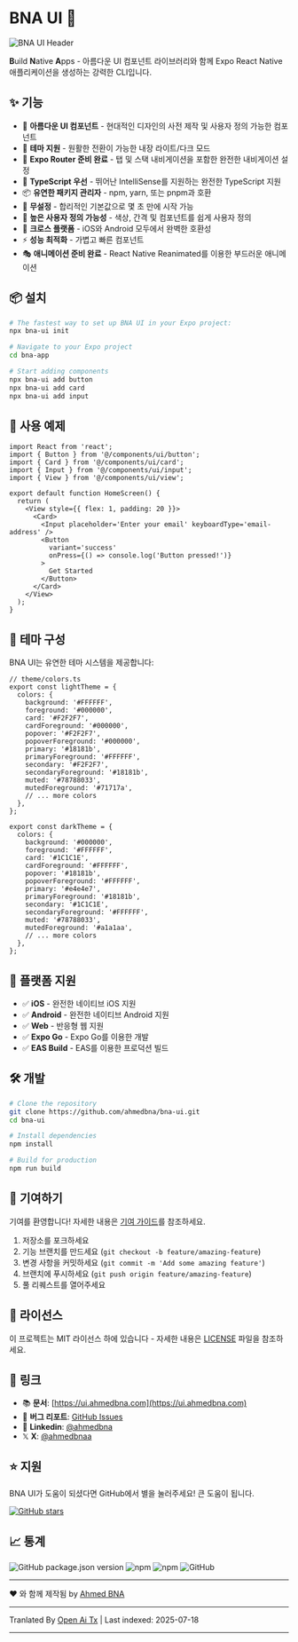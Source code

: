 ﻿
# BNA UI 🚀

![BNA UI Header](https://cdn.jsdelivr.net/gh/ahmedbna/bna-ui-demo/bna-ui-header.png)

**B**uild **N**ative **A**pps - 아름다운 UI 컴포넌트 라이브러리와 함께 Expo React Native 애플리케이션을 생성하는 강력한 CLI입니다.

## ✨ 기능

- 🎨 **아름다운 UI 컴포넌트** - 현대적인 디자인의 사전 제작 및 사용자 정의 가능한 컴포넌트
- 🌙 **테마 지원** - 원활한 전환이 가능한 내장 라이트/다크 모드
- 📱 **Expo Router 준비 완료** - 탭 및 스택 내비게이션을 포함한 완전한 내비게이션 설정
- 🎯 **TypeScript 우선** - 뛰어난 IntelliSense를 지원하는 완전한 TypeScript 지원
- 📦 **유연한 패키지 관리자** - npm, yarn, 또는 pnpm과 호환
- 🚀 **무설정** - 합리적인 기본값으로 몇 초 만에 시작 가능
- 🔧 **높은 사용자 정의 가능성** - 색상, 간격 및 컴포넌트를 쉽게 사용자 정의
- 📲 **크로스 플랫폼** - iOS와 Android 모두에서 완벽한 호환성
- ⚡ **성능 최적화** - 가볍고 빠른 컴포넌트
- 🎭 **애니메이션 준비 완료** - React Native Reanimated를 이용한 부드러운 애니메이션

## 📦 설치

```bash
# The fastest way to set up BNA UI in your Expo project:
npx bna-ui init

# Navigate to your Expo project
cd bna-app

# Start adding components
npx bna-ui add button
npx bna-ui add card
npx bna-ui add input
```
## 🎯 사용 예제


```tsx
import React from 'react';
import { Button } from '@/components/ui/button';
import { Card } from '@/components/ui/card';
import { Input } from '@/components/ui/input';
import { View } from '@/components/ui/view';

export default function HomeScreen() {
  return (
    <View style={{ flex: 1, padding: 20 }}>
      <Card>
        <Input placeholder='Enter your email' keyboardType='email-address' />
        <Button
          variant='success'
          onPress={() => console.log('Button pressed!')}
        >
          Get Started
        </Button>
      </Card>
    </View>
  );
}
```
## 🌙 테마 구성

BNA UI는 유연한 테마 시스템을 제공합니다:


```tsx
// theme/colors.ts
export const lightTheme = {
  colors: {
    background: '#FFFFFF',
    foreground: '#000000',
    card: '#F2F2F7',
    cardForeground: '#000000',
    popover: '#F2F2F7',
    popoverForeground: '#000000',
    primary: '#18181b',
    primaryForeground: '#FFFFFF',
    secondary: '#F2F2F7',
    secondaryForeground: '#18181b',
    muted: '#78788033',
    mutedForeground: '#71717a',
    // ... more colors
  },
};

export const darkTheme = {
  colors: {
    background: '#000000',
    foreground: '#FFFFFF',
    card: '#1C1C1E',
    cardForeground: '#FFFFFF',
    popover: '#18181b',
    popoverForeground: '#FFFFFF',
    primary: '#e4e4e7',
    primaryForeground: '#18181b',
    secondary: '#1C1C1E',
    secondaryForeground: '#FFFFFF',
    muted: '#78788033',
    mutedForeground: '#a1a1aa',
    // ... more colors
  },
};
```
## 📱 플랫폼 지원

- ✅ **iOS** - 완전한 네이티브 iOS 지원
- ✅ **Android** - 완전한 네이티브 Android 지원
- ✅ **Web** - 반응형 웹 지원
- ✅ **Expo Go** - Expo Go를 이용한 개발
- ✅ **EAS Build** - EAS를 이용한 프로덕션 빌드

## 🛠️ 개발


```bash
# Clone the repository
git clone https://github.com/ahmedbna/bna-ui.git
cd bna-ui

# Install dependencies
npm install

# Build for production
npm run build
```
## 🤝 기여하기

기여를 환영합니다! 자세한 내용은 [기여 가이드](https://raw.githubusercontent.com/ahmedbna/ui/main/CONTRIBUTING.md)를 참조하세요.

1. 저장소를 포크하세요
2. 기능 브랜치를 만드세요 (`git checkout -b feature/amazing-feature`)
3. 변경 사항을 커밋하세요 (`git commit -m 'Add some amazing feature'`)
4. 브랜치에 푸시하세요 (`git push origin feature/amazing-feature`)
5. 풀 리퀘스트를 열어주세요

## 📄 라이선스

이 프로젝트는 MIT 라이선스 하에 있습니다 - 자세한 내용은 [LICENSE](LICENSE) 파일을 참조하세요.

## 🔗 링크

- 📚 **문서**: [https://ui.ahmedbna.com](https://ui.ahmedbna.com)
- 🐛 **버그 리포트**: [GitHub Issues](https://github.com/ahmedbna/ui/issues)
- 💬 **Linkedin**: [@ahmedbna](https://www.linkedin.com/in/ahmedbna/)
- 𝕏 **X**: [@ahmedbnaa](https://x.com/ahmedbnaa)

## ⭐ 지원

BNA UI가 도움이 되셨다면 GitHub에서 별을 눌러주세요! 큰 도움이 됩니다.

[![GitHub stars](https://img.shields.io/github/stars/ahmedbna/ui?style=social)](https://github.com/ahmedbna/ui)

## 📈 통계

![GitHub package.json version](https://img.shields.io/github/package-json/v/ahmedbna/ui)
![npm](https://img.shields.io/npm/v/bna-ui)
![npm](https://img.shields.io/npm/dm/bna-ui)
![GitHub](https://img.shields.io/github/license/ahmedbna/ui)

---

❤️ 와 함께 제작됨 by [Ahmed BNA](https://github.com/ahmedbna)



---

Tranlated By [Open Ai Tx](https://github.com/OpenAiTx/OpenAiTx) | Last indexed: 2025-07-18

---